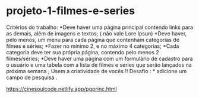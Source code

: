 # projeto-1-filmes-e-series
Critérios do trabalho: *Deve haver uma página principal contendo links para as demais, além de imagens e textos; ( não vale Lore Ipsun) *Deve haver, pelo menos, um menu para cada  página que contenham categorias de filmes e séries; *Fazer no mínimo 2, e no máximo 4 categorias; *Cada categoria deve ter sua própria página, contendo pelo menos 2 filmes/séries; *Deve haver uma página com um formulário de cadastro para o usuário e uma tabela com a lista de  filmes e series que serão lançados  na próxima semana  ;  Usem a criatividade de vocês !!   Desafio :  * adicione um campo de pesquisa .

https://cinesoulcode.netlify.app/pgprinc.html
